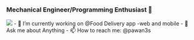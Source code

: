 ### Mechanical Engineer/Programming Enthusiast 👋
<img src="https://analyticsinsight.b-cdn.net/wp-content/uploads/2021/06/robot-programming-languages.jpg"/>
- 🔭 I’m currently working on @Food Delivery app -web and mobile
- 💬 Ask me about Anything
- 📫 How to reach me: @pawan3s
